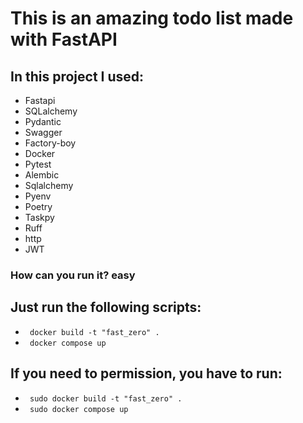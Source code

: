 # This is an amazing todo list made with FastAPI

## In this project I used:  

- Fastapi
- SQLalchemy
- Pydantic
- Swagger
- Factory-boy
- Docker
- Pytest
- Alembic
- Sqlalchemy
- Pyenv
- Poetry
- Taskpy
- Ruff
- http
- JWT

### How can you run it? easy

## Just run the following scripts:

- ` docker build -t "fast_zero" .`
- ` docker compose up`

## If you need to permission, you have to run:

- ` sudo docker build -t "fast_zero" .`
- ` sudo docker compose up`
